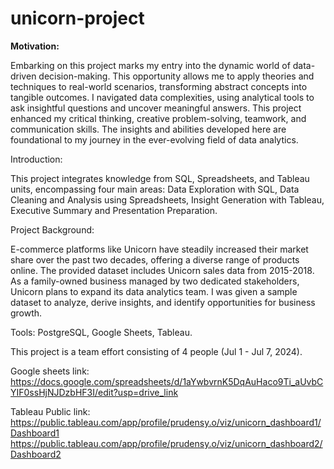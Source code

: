 # unicorn-project
**Motivation:**

Embarking on this project marks my entry into the dynamic world of data-driven decision-making. This opportunity allows me to apply theories and techniques to real-world scenarios, transforming abstract concepts into tangible outcomes. I navigated data complexities, using analytical tools to ask insightful questions and uncover meaningful answers. This project enhanced my critical thinking, creative problem-solving, teamwork, and communication skills. The insights and abilities developed here are foundational to my journey in the ever-evolving field of data analytics.

Introduction:

This project integrates knowledge from SQL, Spreadsheets, and Tableau units, encompassing four main areas:
Data Exploration with SQL, 
Data Cleaning and Analysis using Spreadsheets,
Insight Generation with Tableau,
Executive Summary and Presentation Preparation.

Project Background:

E-commerce platforms like Unicorn have steadily increased their market share over the past two decades, offering a diverse range of products online. The provided dataset includes Unicorn sales data from 2015-2018. As a family-owned business managed by two dedicated stakeholders, Unicorn plans to expand its data analytics team. I was given a sample dataset to analyze, derive insights, and identify opportunities for business growth.

Tools: PostgreSQL, Google Sheets, Tableau.

This project is a team effort consisting of 4 people (Jul 1 - Jul 7, 2024).

Google sheets link: 
https://docs.google.com/spreadsheets/d/1aYwbvrnK5DqAuHaco9Ti_aUvbCYIF0ssHjNJDzbHF3I/edit?usp=drive_link

Tableau Public link:
https://public.tableau.com/app/profile/prudensy.o/viz/unicorn_dashboard1/Dashboard1
https://public.tableau.com/app/profile/prudensy.o/viz/unicorn_dashboard2/Dashboard2
